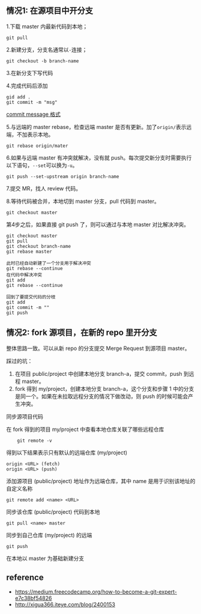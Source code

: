 ## 情况1: 在源项目中开分支

1.下载 master 内最新代码到本地；

	git pull

2.新建分支，分支名通常以`-`连接；

	git checkout -b branch-name

3.在新分支下写代码

4.完成代码后添加
	
	gid add .
	git commit -m "msg"

[commit message 格式](https://juejin.im/post/5afc5242f265da0b7f44bee4)

5.与远端的 master rebase，检查远端 master 是否有更新。加了`origin/`表示远端，不加表示本地。

	git rebase origin/mater

6.如果与远端 master 有冲突就解决，没有就 push。每次提交新分支时需要执行以下语句，`--set`可以换为`-u`。
	
	git push --set-upstream origin branch-name

7.提交 MR，找人 review 代码。

8.等待代码被合并，本地切到 master 分支，pull 代码到 master。

	git checkout master

第4步之后，如果直接 git push 了，则可以通过与本地 master 对比解决冲突。
   
    git checkout master 
    git pull
    git checkout branch-name
    git rebase master
    
    此时已经自动新建了一个分支用于解决冲突
    git rebase --continue
    在代码中解决冲突
    git add
    git rebase --continue
    
    回到了要提交代码的分枝
    git add
    git commit -m ""
    git push
   
## 情况2: fork 源项目，在新的 repo 里开分支

整体思路一致。可以从新 repo 的分支提交 Merge Request 到源项目 master。

踩过的坑：
1. 在项目 public/project 中创建本地分支 branch-a，提交 commit，push 到远程 master。
2. fork 得到 my/project，创建本地分支 branch-a，这个分支和步骤 1 中的分支是同一个。如果在未拉取远程分支的情况下做改动，则 push 的时候可能会产生冲突。

同步源项目代码

在 fork 得到的项目 my/project 中查看本地仓库关联了哪些远程仓库
   
        git remote -v

得到以下结果表示只有默认的远端仓库 (my/project)

    origin <URL> (fetch)
    origin <URL> (push)

添加源项目 (public/project) 地址作为远端仓库，其中 name 是用于识别该地址的自定义名称

    git remote add <name> <URL>

同步该仓库 (public/project) 代码到本地

    git pull <name> master

同步到自己仓库 (my/project) 的远端

    git push

在本地以 master 为基础新建分支
    
## reference

- https://medium.freecodecamp.org/how-to-become-a-git-expert-e7c38bf54826
- http://xigua366.iteye.com/blog/2400153